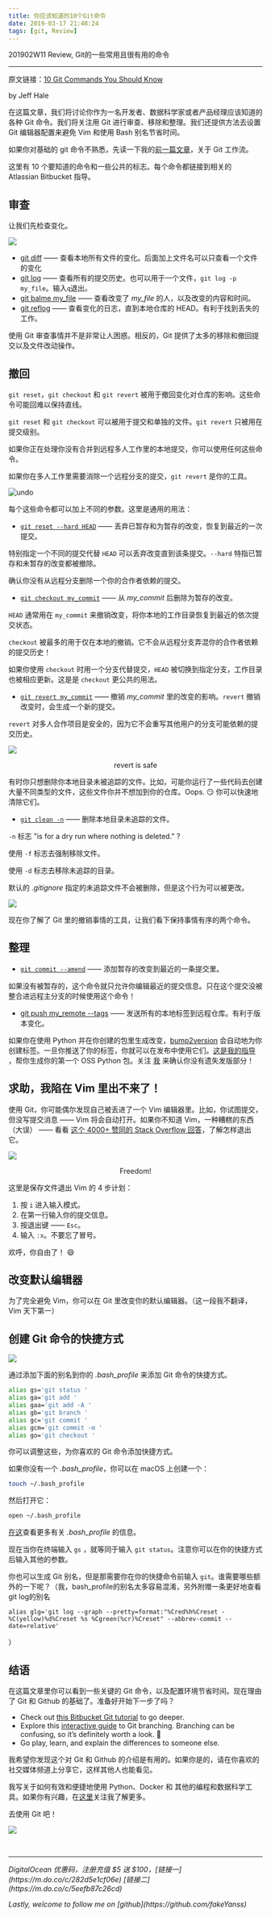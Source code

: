 ```yaml
---
title: 你应该知道的10个Git命令
date: 2019-03-17 21:48:24
tags: [git, Review]
---
```

201902W11 Review, Git的一些常用且很有用的命令
<!-- more -->

---

原文链接：[10 Git Commands You Should Know](https://towardsdatascience.com/10-git-commands-you-should-know-df54bea1595c)

by Jeff Hale

在这篇文章，我们将讨论你作为一名开发者、数据科学家或者产品经理应该知道的各种 Git 命令。我们将关注用 Git 进行审查、移除和整理。我们还提供方法去设置 Git 编辑器配置来避免 Vim 和使用 Bash 别名节省时间。

如果你对基础的 git 命令不熟悉，先读一下我的[前一篇文章](https://towardsdatascience.com/learn-enough-git-to-be-useful-281561eef959)，关于 Git 工作流。

这里有 10 个要知道的命令和一些公共的标志。每个命令都链接到相关的 Atlassian Bitbucket 指导。

## 审查

让我们先检查变化。

![](https://raw.githubusercontent.com/fakeYanss/imgplace/master/2019/20190430170003.png)

- [git diff](https://www.atlassian.com/git/tutorials/saving-changes/git-diff) —— 查看本地所有文件的变化。后面加上文件名可以只查看一个文件的变化
- [git log](https://www.atlassian.com/git/tutorials/git-log) —— 查看所有的提交历史。也可以用于一个文件，`git log -p my_file`。输入`q`退出。
- [git balme my_file]() —— 查看改变了 *my_file* 的人，以及改变的内容和时间。
- [git reflog](https://www.atlassian.com/git/tutorials/rewriting-history/git-reflog) —— 查看变化的日志，直到本地仓库的 HEAD。有利于找到丢失的工作。
 
使用 Git 审查事情并不是非常让人困惑。相反的，Git 提供了太多的移除和撤回提交以及文件改动操作。

## 撤回

`git reset`，`git checkout` 和 `git revert` 被用于撤回变化对仓库的影响。这些命令可能回难以保持直线。

`git reset` 和 `git checkout` 可以被用于提交和单独的文件。`git revert` 只被用在提交级别。

如果你正在处理你没有合并到远程多人工作里的本地提交，你可以使用任何这些命令。

如果你在多人工作里需要消除一个远程分支的提交，`git revert` 是你的工具。

![undo](https://raw.githubusercontent.com/fakeYanss/imgplace/master/2019/20190501155041.png)

每个这些命令都可以加上不同的参数。这里是通用的用法：

- [`git reset --hard HEAD`](https://www.atlassian.com/git/tutorials/resetting-checking-out-and-reverting) —— 丢弃已暂存和为暂存的改变，恢复到最近的一次提交。

特别指定一个不同的提交代替 `HEAD` 可以丢弃改变直到该条提交。`--hard` 特指已暂存和未暂存的改变都被撤除。

确认你没有从远程分支删除一个你的合作者依赖的提交。

- [`git checkout my_commit`](https://www.atlassian.com/git/tutorials/undoing-changes) —— 从 *my_commit* 后删除为暂存的改变。

`HEAD` 通常用在 `my_commit` 来撤销改变，将你本地的工作目录恢复到最近的依次提交状态。

`checkout` 被最多的用于仅在本地的撤销。它不会从远程分支弄混你的合作者依赖的提交历史！

如果你使用 `checkout` 时用一个分支代替提交，`HEAD` 被切换到指定分支，工作目录也被相应更新。这是是 `checkout` 更公共的用法。

- [`git revert my_commit`](https://www.atlassian.com/git/tutorials/undoing-changes/git-revert) —— 撤销 *my_commit* 里的改变的影响。`revert` 撤销改变时，会生成一个新的提交。

`revert` 对多人合作项目是安全的，因为它不会重写其他用户的分支可能依赖的提交历史。

![](https://raw.githubusercontent.com/fakeYanss/imgplace/master/2019/20190501161219.png)
<div style="text-align: center;">revert is safe</div>

有时你只想删除你本地目录未被追踪的文件。比如，可能你运行了一些代码去创建大量不同类型的文件，这些文件你并不想加到你的仓库。Oops. 😏 你可以快速地清除它们。

- [`git clean -n`](https://www.atlassian.com/git/tutorials/undoing-changes/git-clean) —— 删除本地目录未追踪的文件。

`-n` 标志 "is for a dry run where nothing is deleted." ?

使用 `-f` 标志去强制移除文件。

使用 `-d` 标志去移除未追踪的目录。

默认的 *.gitignore* 指定的未追踪文件不会被删除，但是这个行为可以被更改。

![](https://raw.githubusercontent.com/fakeYanss/imgplace/master/2019/20190501162527.png)

现在你了解了 Git 里的撤销事情的工具，让我们看下保持事情有序的两个命令。


## 整理

- [`git commit --amend`](https://www.atlassian.com/git/tutorials/rewriting-history#git-commit--amend) —— 添加暂存的改变到最近的一条提交里。

如果没有被暂存的，这个命令就只允许你编辑最近的提交信息。只在这个提交没被整合进远程主分支的时候使用这个命令！

- [git push my_remote --tags](https://www.atlassian.com/git/tutorials/syncing/git-push) —— 发送所有的本地标签到远程仓库。有利于版本变化。

如果你在使用 Python 并在你创建的包里生成改变，[bump2version](https://pypi.org/project/bump2version/) 会自动地为你创建标签。一旦你推送了你的标签，你就可以在发布中使用它们。[这是我的指导](https://towardsdatascience.com/build-your-first-open-source-python-project-53471c9942a7?source=friends_link&sk=576540dbd90cf2ee72a3a0e0bfa72ffb) ，帮你生成你的第一个 OSS Python 包。关注 [我](https://medium.com/@jeffhale) 来确认你没有遗失发版部分！

## 求助，我陷在 Vim 里出不来了！

使用 Git，你可能偶尔发现自己被丢进了一个 Vim 编辑器里。比如，你试图提交，但没写提交消息 —— Vim 将会自动打开。如果你不知道 Vim，一种糟糕的东西（大误） —— 看看 [这个 4000+ 赞同的 Stack Overflow 回答](https://stackoverflow.com/a/11828573/4590385)，了解怎样退出它。

![](https://raw.githubusercontent.com/fakeYanss/imgplace/master/2019/20190501164225.png)
<div style="text-align: center;">Freedom!</div>

这里是保存文件退出 Vim 的 4 步计划：

1. 按 `i` 进入输入模式。
2. 在第一行输入你的提交信息。
3. 按退出键 —— `Esc`。
4. 输入 `:x`。不要忘了冒号。

欢呼，你自由了！ 😄

## 改变默认编辑器

为了完全避免 Vim，你可以在 Git 里改变你的默认编辑器。（这一段我不翻译，Vim 天下第一）

## 创建 Git 命令的快捷方式

![](https://cdn-images-1.medium.com/max/1600/1*iyvZMHER_5neLUhZaXSCdw.jpeg)

通过添加下面的别名到你的 *.bash_profile* 来添加 Git 命令的快捷方式。

```sh
alias gs='git status '
alias ga='git add '
alias gaa='git add -A '
alias gb='git branch '
alias gc='git commit '
alias gcm='git commit -m '
alias go='git checkout '
```

你可以调整这些，为你喜欢的 Git 命令添加快捷方式。

如果你没有一个 *.bash_profile*，你可以在 macOS 上创建一个：
 
 ```sh
 touch ~/.bash_profile
 ```

然后打开它：

```sh
open ~/.bash_profile
```

[在这](https://stackoverflow.com/a/30462883/4590385)查看更多有关 *.bash_profile* 的信息。

现在当你在终端输入 `gs` ，就等同于输入 `git status`。注意你可以在你的快捷方式后输入其他的参数。

你也可以生成 Git 别名，但是那需要你在你的快捷命令前输入 `git`。谁需要哪些额外的一下呢？（我，bash_profile的别名太多容易混淆，另外附赠一条更好地查看git log的别名
```
alias glg='git log --graph --pretty=format:"%Cred%h%Creset -%C(yellow)%d%Creset %s %Cgreen(%cr)%Creset" --abbrev-commit --date=relative'
```
）

## 结语

在这篇文章里你可以看到一些关键的 Git 命令，以及配置环境节省时间。现在理由了 Git 和 Github 的基础了。准备好开始下一步了吗？

* Check out [this Bitbucket Git tutorial](https://www.atlassian.com/git/tutorials/learn-git-with-bitbucket-cloud) to go deeper.
* Explore this [interactive guide](https://learngitbranching.js.org/) to Git branching. Branching can be confusing, so it’s definitely worth a look. 🔎
* Go play, learn, and explain the differences to someone else.

我希望你发现这个对 Git 和 Github 的介绍是有用的。如果你是的，请在你喜欢的社交媒体频道上分享它，这样其他人也能看见。

我写关于如何有效和便捷地使用 Python、Docker 和 其他的编程和数据科学工具。如果你有兴趣，在[这里](https://medium.com/@jeffhale)关注我了解更多。

去使用 Git 吧！

![](https://cdn-images-1.medium.com/max/2400/1*jEf16zycWCHBGCn56W-VPA.jpeg)

<br>

---
<p id="div-border-left-red"><i>DigitalOcean 优惠码，注册充值 $5 送 $100，[链接一](https://m.do.co/c/282d5e1cf06e) [链接二](https://m.do.co/c/5eefb87c26cd)</i></span>
<p id="div-border-left-red"><i>Lastly, welcome to follow me on [github](https://github.com/fakeYanss)</i></p>